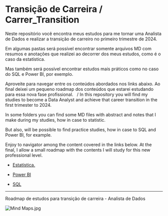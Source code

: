 # Transição de Carreira / Carrer_Transition

Neste repositório você encontra meus estudos para me tornar uma Analista de Dados e realizar a transição de carreiro no primeiro trimestre de 2024. 

Em algumas pastas será possível encontrar somente arquivos MD com resumos e anotações que realizei ao decorrer dos meus estudos, como é o caso da estatística. 

Mas também será possível encontrar estudos mais práticos como no caso do SQL e Power BI, por exemplo. 

Aproveite para navegar entre os conteúdos abordados nos links abaixo. Ao final deixei um pequeno roadmap dos conteúdos que estarei estudando para essa nova fase profissional.  
/
In this repository you will find my studies to become a Data Analyst and achieve that career transition in the first trimester to 2024.

In some folders you can find some MD files with abstract and notes that I make during my studies, how in case to statistic. 

But also, will be possible to find practice studies, how in case to SQL and Power BI, for example. 

Enjoy to navigator among the content covered in the links below. At the final, I allow a small roadmap with the contents I will study for this new professional level.


- [Estatística.](/Estatistica/)

- [Power BI](/Power%20BI/)

- [SQL](/SQL/)

----------------------------------------------------------------

Roadmap de estudos para transição de carreira - Analista de Dados

![Mind Maps.jpg](https://file.notion.so/f/s/3cb2390d-ebdd-4ed7-87e0-819a3ef6f2c6/Mind_Maps.jpg?id=c1952fa8-cbb9-43e7-bee9-749a4a6741d9&table=block&spaceId=47370e3a-ad05-454d-986b-f9ff4d8322d6&expirationTimestamp=1698350400000&signature=0Ct79X7zbv60KD87vlEi4DBLn6ovE04cTe0W410GcAw&downloadName=Mind+Maps.jpg)


